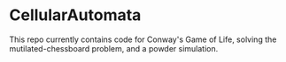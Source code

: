 # CellularAutomata

This repo currently contains code for Conway's Game of Life, solving the mutilated-chessboard problem, and a powder simulation.
